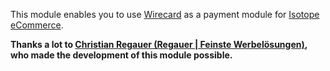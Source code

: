 This module enables you to use [Wirecard](http://www.wirecard.com) as a payment module for [Isotope eCommerce](https://isotopeecommerce.org).

__Thanks a lot to [Christian Regauer (Regauer | Feinste Werbelösungen)](http://www.regauer.at), who made the development of this module possible.__